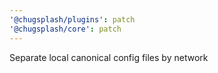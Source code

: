 ```yaml
---
'@chugsplash/plugins': patch
'@chugsplash/core': patch
---
```


Separate local canonical config files by network
